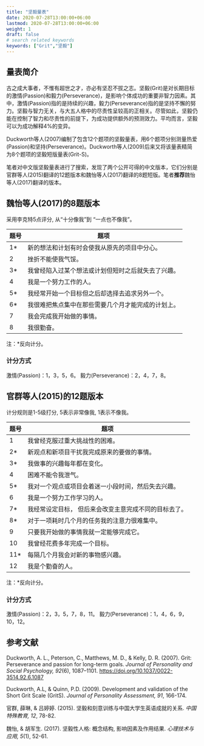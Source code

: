 ```yaml
---
title: "坚毅量表"
date: 2020-07-28T13:00:00+06:00
lastmod: 2020-07-28T13:00:00+06:00
weight: 1
draft: false
# search related keywords
keywords: ["Grit","坚毅"]
---
```

## 量表简介

古之成大事者，不惟有超世之才，亦必有坚忍不拔之志。坚毅(Grit)是对长期目标的激情(Passion)和毅力(Perseverance)，是影响个体成功的重要非智力因素。其中，激情(Passion)指的是持续的兴趣，毅力(Perseverance)指的是坚持不懈的努力。坚毅与智力无关，与大五人格中的尽责性呈较高的正相关。尽管如此，坚毅仍能在控制了智力和尽责性的前提下，为成功提供额外的预测效力。平均而言，坚毅可以为成功解释4%的变异。

Duckworth等人(2007)编制了包含12个题项的坚毅量表，用6个题项分别测量热爱(Passion)和坚持(Perseverance)。Duckworth等人(2009)后来又将该量表精简为8个题项的坚毅短版量表(Grit-S)。

笔者对中文版坚毅量表进行了搜索，发现了两个公开可得的中文版本，它们分别是官群等人(2015)翻译的12题版本和魏怡等人(2017)翻译的8题短版。笔者**推荐**魏怡等人(2017)翻译的版本。

## 魏怡等人(2017)的8题版本

采用李克特5点评分, 从“十分像我”到 “一点也不像我”。

题号|题项
-|-
1*|新的想法和计划有时会使我从原先的项目中分心。
2|挫折不能使我气馁。
3*|我曾经陷入过某个想法或计划但短时之后就失去了兴趣。
4|我是一个努力工作的人。
5*|我经常开始一个目标但之后却选择去追求另外一个。
6*|我很难把焦点集中在那些需要几个月才能完成的计划上。
7|我会完成我开始做的事情。
8|我很勤奋。

注：*反向计分。

### 计分方式

激情(Passion)：1，3，5，6。
毅力(Perseverance)：2，4，7，8。

## 官群等人(2015)的12题版本

计分规则是1-5级打分, 5表示非常像我, 1表示不像我。

题号|题项
-|-
1|我曾经克服过重大挑战性的困难。
2*|新观点和新项目干扰我完成原来的要做的事情。
3*|我做事的兴趣每年都在变化。
4|困难不能令我泄气。
5*|我对一个观点或项目会着迷一小段时间，然后失去兴趣。
6|我是一个努力工作学习的人。
7*|我经常设定目标， 但后来会改变主意完成不同的目标去了。
8*|对于一项耗时几个月的任务我的注意力很难集中。
9|只要我开始做的事情我就一定能够完成它。
10|我曾经花费多年完成一个目标。
11*|每隔几个月我会对新的事物感兴趣。
12|我是个勤奋的人。

注：*反向计分。

### 计分方式

激情(Passion)：2，3，5，7，8，11。
毅力(Perseverance)：1，4，6，9，10，12。

## 参考文献

Duckworth, A. L., Peterson, C., Matthews, M. D., & Kelly, D. R. (2007). Grit: Perseverance and passion for long-term goals. *Journal of Personality and Social Psychology, 92*(6), 1087–1101. https://doi.org/10.1037/0022-3514.92.6.1087

Duckworth, A.L, & Quinn, P.D. (2009). Development and validation of the Short Grit Scale (GritS). *Journal of Personality Assessment, 91*, 166-174.

官群, 薛琳, & 吕婷婷. (2015). 坚毅和刻意训练与中国大学生英语成就的关系. *中国特殊教育, 12*, 78-82.

魏怡, & 胡军生. (2017). 坚毅性人格: 概念结构, 影响因素及作用结果. *心理技术与应用, 5*(1), 52-61.
